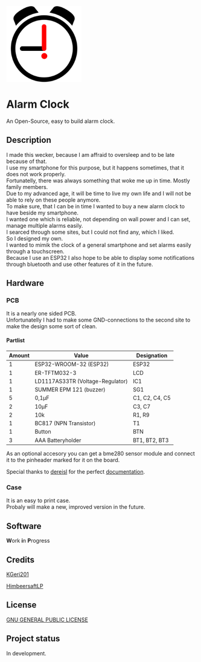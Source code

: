 <img src="AlarmClock.svg" alt="alarm clock" height="200"/>

# Alarm Clock
An Open-Source, easy to build alarm clock.

## Description
I made this wecker, because I am affraid to oversleep and to be late because of that.  
I use my smartphone for this purpose, but it happens sometimes, that it does not work properly.  
Fortunatelly, there was always something that woke me up in time. Mostly family members.  
Due to my advanced age, it will be time to live my own life and I will not be able to rely on these people anymore.  
To make sure, that I can be in time I wanted to buy a new alarm clock to have beside my smartphone.  
I wanted one which is reliable, not depending on wall power and I can set, manage multiple alarms easily.  
I searced through some sites, but I could not find any, which I liked.  
So I designed my own.  
I wanted to mimik the clock of a general smartphone and set alarms easily through a touchscreen.  
Because I use an ESP32 I also hope to be able to display some notifications through bluetooth and use other features of it in the future.   

## Hardware
### PCB
It is a nearly one sided PCB.   
Unfortunatelly I had to make some GND-connections to the second site to make the design some sort of clean.  

#### Partlist  
|Amount | Value | Designation
|-|-|-
| 1 | ESP32-WROOM-32 (ESP32) | ESP32 
| 1 | ER-TFTM032-3 | LCD 
| 1 | LD1117AS33TR (Voltage-Regulator) | IC1 
| 1 | SUMMER EPM 121 (buzzer) | SG1 
| 5 | 0,1µF | C1, C2, C4, C5 
| 2 | 10µF | C3, C7 
| 2 | 10k | R1, R9 
| 1 | BC817 (NPN Transistor) | T1 
| 1 | Button | BTN 
| 3 | AAA Batteryholder | BT1, BT2, BT3  

As an optional accesory you can get a bme280 sensor module and connect it to the pinheader marked for it on the board.

Special thanks to [dereisl](https://github.com/dereisl) for the perfect [documentation](https://github.com/dereisl/esp32-radio).  

### Case
It is an easy to print case.  
Probaly will make a new, improved version in the future.

## Software
**W**ork **i**n **P**rogress

## Credits
[KGeri201](https://github.com/KGeri201)

[HimbeersaftLP](https://github.com/HimbeersaftLP)

## License
[GNU GENERAL PUBLIC LICENSE](https://choosealicense.com/licenses/gpl-3.0/)

## Project status
In development.
